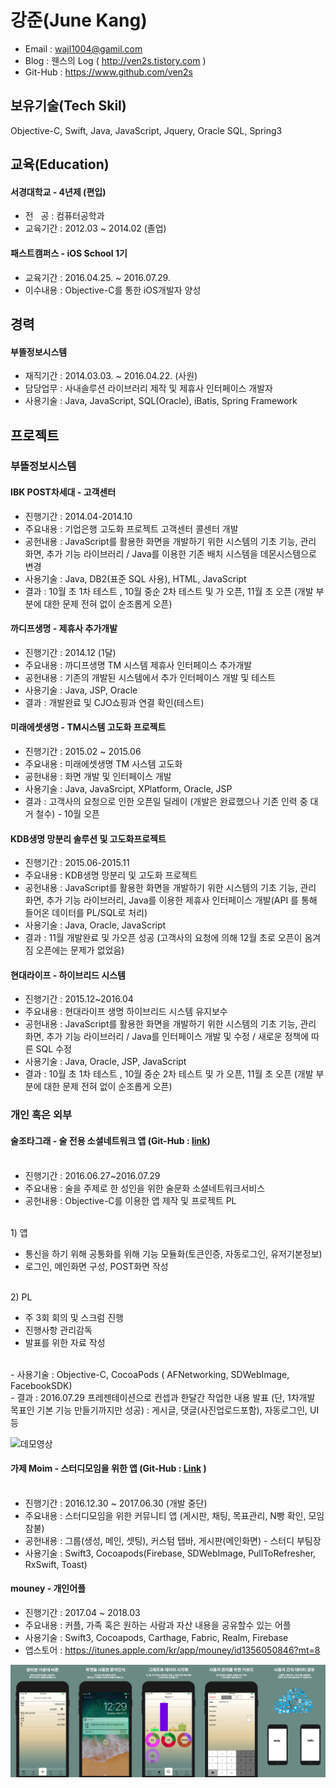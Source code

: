 **강준(June Kang)**
===============
 
 - Email : wajl1004@gamil.com
 - Blog : 웬스의 Log ( http://ven2s.tistory.com )
 - Git-Hub : https://www.github.com/ven2s

## **보유기술(Tech Skil)**

 Objective-C, Swift, Java, JavaScript, Jquery, Oracle SQL, Spring3

## **교육(Education)** 


#### 서경대학교 - 4년제 (편입)
 * 전   공 : 컴퓨터공학과
 * 교육기간 : 2012.03 ~ 2014.02 (졸업)
 

#### 패스트캠퍼스 -  iOS School 1기
 * 교육기간 : 2016.04.25. ~ 2016.07.29.
 * 이수내용 : Objective-C를 통한 iOS개발자 양성


## **경력**


#### 부뜰정보시스템 

 - 재직기간 : 2014.03.03. ~ 2016.04.22. (사원)
 - 담당업무 : 사내솔루션 라이브러리 제작 및 제휴사 인터페이스 개발자
 - 사용기술 : Java, JavaScript, SQL(Oracle), iBatis, Spring Framework

 
## **프로젝트**
### **부뜰정보시스템**

#### **IBK POST차세대 - 고객센터**<br>

 - 진행기간 :   2014.04-2014.10<br>
 - 주요내용 : 기업은행 고도화 프로젝트 고객센터 콜센터 개발<br>
 - 공헌내용 : JavaScript를 활용한 화면을 개발하기 위한 시스템의 기초 기능, 관리 화면, 추가 기능 라이브러리 / Java를 이용한 기존 배치 시스템을 데몬시스템으로 변경<br>
 - 사용기술 : Java, DB2(표준 SQL 사용), HTML, JavaScript<br>
 - 결과 : 10월 초 1차 테스트 , 10월 중순 2차 테스트 및 가 오픈, 11월 초 오픈 (개발 부분에 대한 문제 전혀 없이 순조롭게 오픈)<br>


#### **까디프생명 - 제휴사 추가개발**<br>
 
  - 진행기간 : 2014.12 (1달)<br>
  - 주요내용 : 까디프생명 TM 시스템 제휴사 인터페이스 추가개발<br>
  - 공헌내용 : 기존의 개발된 시스템에서 추가 인터페이스 개발 및 테스트<br>
  - 사용기술 : Java, JSP, Oracle<br>
  - 결과 : 개발완료 및 CJO쇼핑과 연결 확인(테스트)<br>


#### **미래에셋생명 - TM시스템 고도화 프로젝트**<br>

 - 진행기간 : 2015.02 ~ 2015.06<br>
 - 주요내용 : 미래에셋생명 TM 시스템 고도화<br>
 - 공헌내용 : 화면 개발 및 인터페이스 개발 <br>
 - 사용기술 : Java, JavaSrcipt, XPlatform, Oracle, JSP<br>
 - 결과 : 고객사의 요청으로 인한 오픈일 딜레이 (개발은 완료했으나 기존 인력 중 대거 철수) - 10월 오픈<br>


#### **KDB생명 망분리 솔루션 및 고도화프로젝트**<br>

 - 진행기간 :   2015.06-2015.11<br>
 - 주요내용 : KDB생명 망분리 및  고도화 프로젝트<br>
 - 공헌내용 : JavaScript를 활용한 화면을 개발하기 위한 시스템의 기초 기능, 관리 화면, 추가 기능 라이브러리, Java를 이용한 제휴사 인터페이스 개발(API 를 통해 들어온 데이터를 PL/SQL로 처리)<br>
 - 사용기술 : Java, Oracle, JavaScript<br>
 - 결과 : 11월 개발완료 및 가오픈 성공 (고객사의 요청에 의해 12월 초로 오픈이 옴겨짐 오픈에는 문제가 없었음)<br>


#### **현대라이프 - 하이브리드 시스템**<br>

 - 진행기간 :  2015.12~2016.04<br>
 - 주요내용 : 현대라이프 생명 하이브리드 시스템 유지보수<br>
 - 공헌내용 : JavaScript를 활용한 화면을 개발하기 위한 시스템의 기초 기능, 관리 화면, 추가 기능 라이브러리 / Java를 인터페이스 개발 및 수정 / 새로운 정책에 따른 SQL 수정<br>
 - 사용기술 : Java, Oracle, JSP, JavaScript<br>
 - 결과 : 10월 초 1차 테스트 , 10월 중순 2차 테스트 및 가 오픈, 11월 초 오픈 (개발 부분에 대한 문제 전혀 없이 순조롭게 오픈)<br>
 

### 개인 혹은 외부

#### **술조타그래 - 술 전용 소셜네트워크 앱 (Git-Hub : [link](https://github.com/sooljottagrae/ios_sooljottagrae))**<br><br>

 - 진행기간 : 2016.06.27~2016.07.29<br>
 - 주요내용 : 술을 주제로 한 성인을 위한 술문화 소셜네트워크서비스<br>
 - 공헌내용 : Objective-C를 이용한 앱 제작 및 프로젝트 PL<br>
 <br>
 1) 앱

  - 통신을 하기 위해 공통화를 위해 기능 모듈화(토큰인증, 자동로그인, 유저기본정보)<br>
  - 로그인, 메인화면 구성, POST화면 작성<br>
 <br>
 2) PL

  - 주 3회 회의 및 스크럼 진행<br>
  - 진행사항 관리감독<br>
  - 발표를 위한 자료 작성<br>
<br>
 - 사용기술 : Objective-C, CocoaPods ( AFNetworking, SDWebImage, FacebookSDK)<br>
 -  결과 : 2016.07.29 프레젠테이션으로 컨셉과 한달간 작업한 내용 발표 (단, 1차개발 목표인 기본 기능 만들기까지만 성공)  :  게시글, 댓글(사진업로드포함), 자동로그인, UI 등 <br>

![데모영상](https://github.com/ven2s/resume/blob/master/image/sooljota_demo.gif)<br>


#### **가제 Moim - 스터디모임을 위한 앱** (Git-Hub : [Link](https://github.com/SwiftStudy6/SwiftStudio) )<br><br>
 
 - 진행기간 : 2016.12.30 ~ 2017.06.30 (개발 중단)<br>
 - 주요내용 : 스터디모임을 위한 커뮤니티 앱 (게시판, 채팅, 목표관리, N빵 확인, 모임참불)<br>
 - 공헌내용 : 그룹(생성, 메인, 셋팅), 커스텀 탭바, 게시판(메인화면) - 스터디 부팀장<br>
 - 사용기술 : Swift3, Cocoapods(Firebase, SDWebImage, PullToRefresher, RxSwift, Toast)<br>


#### **mouney - 개인어플**

 - 진행기간 : 2017.04 ~ 2018.03<br>
 - 주요내용 : 커플, 가족 혹은 원하는 사람과 자산 내용을 공유할수 있는 어플<br>
 - 사용기술 : Swift3, Cocoapods, Carthage, Fabric, Realm, Firebase<br>
 - 앱스토어 : https://itunes.apple.com/kr/app/mouney/id1356050846?mt=8<br>
 
 ![예제](https://github.com/ven2s/resume/blob/master/image/preview_small.png)<br>

